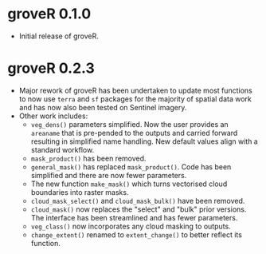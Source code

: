 # groveR 0.1.0

* Initial release of groveR.

# groveR 0.2.3

* Major rework of groveR has been undertaken to update most functions to now 
use `terra` and `sf` packages for the majority of spatial data work and has now 
also been tested on Sentinel imagery. 
* Other work includes:
    + `veg_dens()` parameters simplified. Now the user provides an `areaname` that 
    is pre-pended to the outputs and carried forward resulting in simplified name 
    handling. New default values align with a standard workflow.
    + `mask_product()` has been removed.
    + `general_mask()` has replaced `mask_product()`. Code has been simplified and 
    there are now fewer parameters.
    + The new function `make_mask()` which turns vectorised cloud boundaries into 
    raster masks.
    + `cloud_mask_select()` and `cloud_mask_bulk()` have been removed.
    + `cloud_mask()` now replaces the "select" and "bulk" prior versions. The 
    interface has been streamlined and has fewer parameters.
    + `veg_class()` now incorporates any cloud masking to outputs.
    + `change_extent()` renamed to `extent_change()` to better reflect its function.
    
    
